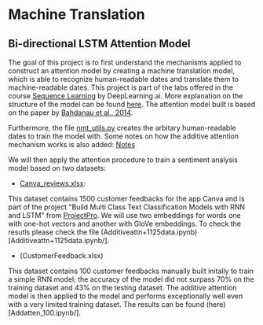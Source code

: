 # Machine Translation 
## Bi-directional LSTM Attention Model 
 
The goal of this project is to first understand the mechanisms applied to construct an attention model by creating a machine translation model, which is able to recognize human-readable dates and translate them to machine-readable dates. This project is part of the labs offered in the course [Sequence Learning](https://www.coursera.org/learn/nlp-sequence-models ) by DeepLearning.ai. More explanation on the structure of the model can be found [here](Machine_translation.ipynb/). The attention model built is based on the paper by [Bahdanau et al., 2014](https://doi.org/10.48550/arXiv.1409.0473). 

Furthermore, the file [nmt_utils.py](nmt_utils.py/) creates the arbitary human-readable dates to train the model with. Some notes on how the additive attention mechanism works is also added: [Notes](Notes.pdf)

We will then apply the attention procedure to train a sentiment analysis model based on two datasets: 
- [Canva_reviews.xlsx](Canva_reviews.xlsx/): 

This dataset contains 1500 customer feedbacks for the app Canva and is part of the project "Build Multi Class Text Classification Models with RNN and LSTM" from [ProjectPro](https://www.projectpro.io/). We will use two embeddings for words one with one-hot vectors and another with GloVe embeddings. To check the resutls please check the file (Additiveattn+1125data.ipynb)[Additiveattn+1125data.ipynb/]. 

- (CustomerFeedback.xlsx)

This dataset contains 100 customer feedbacks manually built initally to train a simple RNN model; the accuracy of the model did not surpass 70% on the training dataset and 43% on the testing dataset. The additive attention model is then applied to the model and performs exceptionally well even with a very limited training dataset. The results can be found (here)[Addatten_100.ipynb/].




